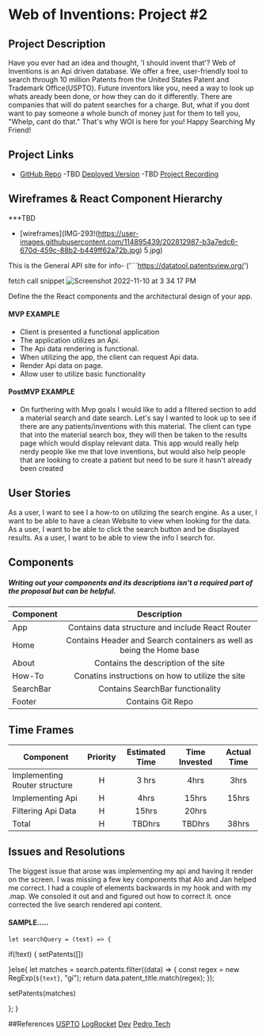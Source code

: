 # Web of Inventions: Project #2
## Project Description
Have you ever had an idea and thought, 'I should invent that'? Web of Inventions is an Api driven database. We offer a free, user-friendly tool to search through 10 million Patents from the United States Patent and Trademark Office(USPTO). Future inventors like you, need a way to look up whats aready been done, or how they can do it differently. There are companies that will do patent searches for a charge. But, what if you dont want to pay someone a whole bunch of money just for them to tell you, "Whelp, cant do that." That's why WOI is here for you! Happy Searching My Friend!

## Project Links
- [GitHub Repo](https://github.com/bd6981/invention.git)
-TBD [Deployed Version](https://invention-mu.vercel.app/Home)
-TBD [Project Recording](https://youtu.be/Ie_kRsdioJw)

## Wireframes & React Component Hierarchy
***TBD
- [wireframes](IMG-293!(https://user-images.githubusercontent.com/114895439/202812987-b3a7edc6-670d-459c-88b2-b449ff62a72b.jpg)
5.jpg)

This is the General API site for info-
('```https://datatool.patentsview.org/')

fetch call snippet
![Screenshot 2022-11-10 at 3 34 17 PM](https://media.git.generalassemb.ly/user/45837/files/72353eac-7626-4dd3-89f9-fb81c01d9bb8)

Define the the React components and the architectural design of your app.


#### MVP EXAMPLE
- Client is presented a functional application
- The application utilizes an Api.
- The Api data rendering is functional.
- When utilizing the app, the client can request Api data.
- Render Api data on page. 
- Allow user to utilize basic functionality

#### PostMVP EXAMPLE

- On furthering with Mvp goals I would like to add a filtered section to add a material search and date search. Let's say I wanted to look up to see if there are any patients/inventions with this material. The client can type that into the material search box, they will then be taken to the results page which would display relevant data. This app would really help nerdy people like me that love inventions, but would also help people that are looking to create a patient but need to be sure it hasn't already been created

## User Stories
As a user, I want to see I a how-to on utilizing the search engine. 
As a user, I want to be able to have a clean Website to view when looking for the data.
As a user, I want to be able to click the search button and be displayed results.
As a user, I want to be able to view the info I search for. 



## Components
##### Writing out your components and its descriptions isn't a required part of the proposal but can be helpful.


| Component | Description | 
| --- | :---: |   
| App | Contains data structure and include React Router| 
| Home | Contains Header and Search containers as well as being the Home base| 
| About | Contains the description of the site| 
| How-To | Conatins instructions on how to utilize the site|
| SearchBar | Contains SearchBar functionality|  
| Footer | Contains Git Repo| 

## Time Frames

| Component | Priority | Estimated Time | Time Invested | Actual Time |
| --- | :---: |  :---: | :---: | :---: |
| Implementing Router structure | H | 3 hrs| 4hrs | 3hrs |
| Implementing Api | H | 4hrs| 15hrs | 15hrs |
| Filtering Api Data | H | 15hrs| 20hrs |
| Total | H | TBDhrs| TBDhrs | 38hrs |

## Issues and Resolutions
 The biggest issue that arose was implementing my api and having it render on the screen. I was missing a few key components that Alo and Jan helped me correct. I had a couple of elements backwards in my hook and with my .map. We consoled it out and and figured out how to correct it. once corrected the live search rendered api content.

#### SAMPLE.....
    let searchQuery = (text) => {
  if(!text) {
    setPatents([])
   
  }else{
  let matches = search.patents.filter((data) => {
    const regex = new RegExp(`${text}`, "gi");
    return data.patent_title.match(regex);
  });
  
  setPatents(matches)

};
}

##References
[USPTO](https://www.uspto.gov/)
[LogRocket](https://blog.logrocket.com/create-search-bar-react-from-scratch/)
[Dev](https://dev.to/salehmubashar/search-bar-in-react-js-545l)
[Pedro Tech](https://www.youtube.com/watch?v=x7niho285qs)
